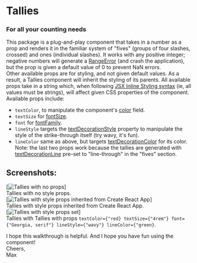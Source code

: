 # Tallies
### For all your counting needs

This package is a plug-and-play component that takes in a number as a prop and renders it in the familiar system of "fives" (groups of four slashes, crossed) and ones (individual slashes). It works with any positive integer; negative numbers will generate a [RangeError](https://developer.mozilla.org/en-US/docs/Web/JavaScript/Reference/Global_Objects/RangeError) (and crash the application), but the prop is given a default value of 0 to prevent NaN errors.  
Other available props are for styling, and not given default values. As a result, a Tallies component will inherit the styling of its parents. All available props take in a string which, when following [JSX Inline Styling syntax](https://techstacker.com/how-to-inline-style-jsx-react-css/) (ie, all values must be strings), will affect given CSS properties of the component. Available props include:  
* `textColor`, to manipulate the component's [color](https://developer.mozilla.org/en-US/docs/Web/CSS/color) field.
* `textSize` for [fontSize](https://developer.mozilla.org/en-US/docs/Web/CSS/font-size).
* `font` for [fontFamily](https://developer.mozilla.org/en-US/docs/Web/CSS/font-family).
* `lineStyle` targets the [textDecorationStyle](https://developer.mozilla.org/en-US/docs/Web/CSS/text-decoration-style) property to manipulate the style of the strike-through itself (try wavy, it's fun).
* `lineColor` same as above, but targets [textDecorationColor](https://developer.mozilla.org/en-US/docs/Web/CSS/text-decoration-color) for its color.  
Note: the last two props work because the tallies are generated with [textDecorationLine](https://developer.mozilla.org/en-US/docs/Web/CSS/text-decoration-line) pre-set to "line-through" in the "fives" section.

## Screenshots:
[![Tallies with no props](https://ibb.co/yhFV5jc)]  
Tallies with no style props.  
[![Tallies with style props inherited from Create React App](https://ibb.co/RYNWMxv)]  
Tallies with style props inherited from Create React App.  
[![Tallies with style props set](https://ibb.co/M5CtG5z)]  
Tallies with Tallies with props `textColor={"red} textSize={"4rem"} font={"Georgia, serif"} lineStyle={"wavy"} lineColor={"green}`.

I hope this walkthrough is helpful. And I hope you have fun using the component!  
Cheers,  
Max
